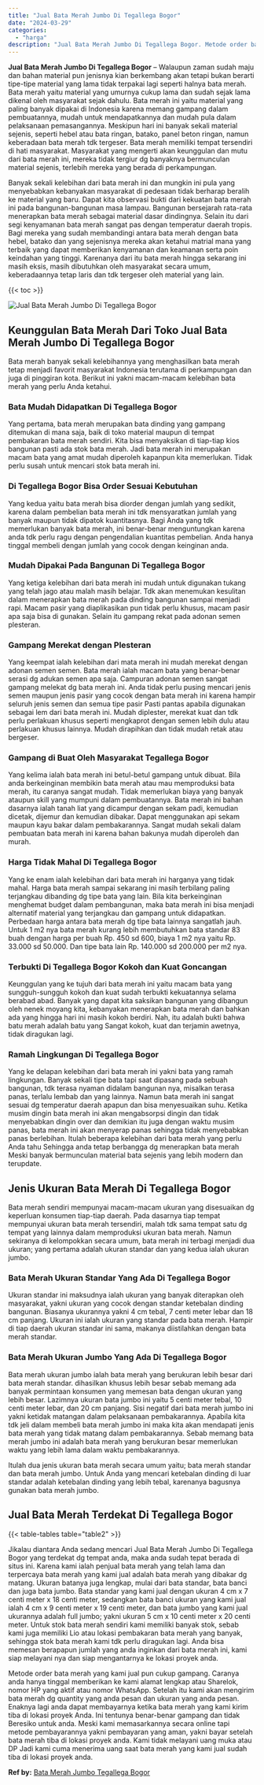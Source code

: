```yaml
---
title: "Jual Bata Merah Jumbo Di Tegallega Bogor"
date: "2024-03-29"
categories: 
  - "harga"
description: "Jual Bata Merah Jumbo Di Tegallega Bogor. Metode order bata merah yang kami jual pun cukup gampang. Caranya anda hanya tinggal memberikan ke kami alamat leng..."
---
```


**Jual Bata Merah Jumbo Di Tegallega Bogor** – Walaupun zaman sudah maju dan bahan material pun jenisnya kian berkembang akan tetapi bukan berarti tipe-tipe material yang lama tidak terpakai lagi seperti halnya bata merah. Bata merah yaitu material yang umurnya cukup lama dan sudah sejak lama dikenal oleh masyarakat sejak dahulu. Bata merah ini yaitu material yang paling banyak dipakai di Indonesia karena memang gampang dalam pembuatannya, mudah untuk mendapatkannya dan mudah pula dalam pelaksanaan pemasangannya. Meskipun hari ini banyak sekali material sejenis, seperti hebel atau bata ringan, batako, panel beton ringan, namun keberadaan bata merah tdk tergeser. Bata merah memiliki tempat tersendiri di hati masyarakat. Masyarakat yang mengerti akan keunggulan dan mutu dari bata merah ini, mereka tidak tergiur dg banyaknya bermunculan material sejenis, terlebih mereka yang berada di perkampungan.

Banyak sekali kelebihan dari bata merah ini dan mungkin ini pula yang menyebabkan kebanyakan masyarakat di pedesaan tidak berharap beralih ke material yang baru. Dapat kita observasi bukti dari kekuatan bata merah ini pada bangunan-bangunan masa lampau. Bangunan bersejarah rata-rata menerapkan bata merah sebagai material dasar dindingnya. Selain itu dari segi kenyamanan bata merah sangat pas dengan temperatur daerah tropis. Bagi mereka yang sudah membandingi antara bata merah dengan bata hebel, batako dan yang sejenisnya mereka akan ketahui matrial mana yang terbaik yang dapat memberikan kenyamanan dan keamanan serta poin keindahan yang tinggi. Karenanya dari itu bata merah hingga sekarang ini masih eksis, masih dibutuhkan oleh masyarakat secara umum, keberadaannya tetap laris dan tdk tergeser oleh material yang lain.

{{< toc >}}

![Jual Bata Merah Jumbo Di Tegallega Bogor](/images/jual-bata-merah-32.png)

## Keunggulan Bata Merah Dari Toko Jual Bata Merah Jumbo Di Tegallega Bogor

Bata merah banyak sekali kelebihannya yang menghasilkan bata merah tetap menjadi favorit masyarakat Indonesia terutama di perkampungan dan juga di pinggiran kota. Berikut ini yakni macam-macam kelebihan bata merah yang perlu Anda ketahui.

### Bata Mudah Didapatkan Di Tegallega Bogor

Yang pertama, bata merah merupakan bata dinding yang gampang ditemukan di mana saja, baik di toko material maupun di tempat pembakaran bata merah sendiri. Kita bisa menyaksikan di tiap-tiap kios bangunan pasti ada stok bata merah. Jadi bata merah ini merupakan macam bata yang amat mudah diperoleh kapanpun kita memerlukan. Tidak perlu susah untuk mencari stok bata merah ini.

### Di Tegallega Bogor Bisa Order Sesuai Kebutuhan

Yang kedua yaitu bata merah bisa diorder dengan jumlah yang sedikit, karena dalam pembelian bata merah ini tdk mensyaratkan jumlah yang banyak maupun tidak dipatok kuantitasnya. Bagi Anda yang tdk memerlukan banyak bata merah, ini benar-benar menguntungkan karena anda tdk perlu ragu dengan pengendalian kuantitas pembelian. Anda hanya tinggal membeli dengan jumlah yang cocok dengan keinginan anda.

### Mudah Dipakai Pada Bangunan Di Tegallega Bogor

Yang ketiga kelebihan dari bata merah ini mudah untuk digunakan tukang yang telah jago atau malah masih belajar. Tdk akan menemukan kesulitan dalam menerapkan bata merah pada dinding bangunan sampai menjadi rapi. Macam pasir yang diaplikasikan pun tidak perlu khusus, macam pasir apa saja bisa di gunakan. Selain itu gampang rekat pada adonan semen plesteran.

### Gampang Merekat dengan Plesteran

Yang keempat ialah kelebihan dari mata merah ini mudah merekat dengan adonan semen semen. Bata merah ialah macam bata yang benar-benar serasi dg adukan semen apa saja. Campuran adonan semen sangat gampang melekat dg bata merah ini. Anda tidak perlu pusing mencari jenis semen maupun jenis pasir yang cocok dengan bata merah ini karena hampir seluruh jenis semen dan semua tipe pasir Pasti pantas apabila digunakan sebagai lem dari bata merah ini. Mudah diplester, merekat kuat dan tdk perlu perlakuan khusus seperti mengkaprot dengan semen lebih dulu atau perlakuan khusus lainnya. Mudah dirapihkan dan tidak mudah retak atau bergeser.

### Gampang di Buat Oleh Masyarakat Tegallega Bogor

Yang kelima ialah bata merah ini betul-betul gampang untuk dibuat. Bila anda berkeinginan membikin bata merah atau mau memproduksi bata merah, itu caranya sangat mudah. Tidak memerlukan biaya yang banyak ataupun skill yang mumpuni dalam pembuatannya. Bata merah ini bahan dasarnya ialah tanah liat yang dicampur dengan sekam padi, kemudian dicetak, dijemur dan kemudian dibakar. Dapat menggunakan api sekam maupun kayu bakar dalam pembakarannya. Sangat mudah sekali dalam pembuatan bata merah ini karena bahan bakunya mudah diperoleh dan murah.

### Harga Tidak Mahal Di Tegallega Bogor

Yang ke enam ialah kelebihan dari bata merah ini harganya yang tidak mahal. Harga bata merah sampai sekarang ini masih terbilang paling terjangkau dibanding dg tipe bata yang lain. Bila kita berkeinginan menghemat budget dalam pembangunan, maka bata merah ini bisa menjadi alternatif material yang terjangkau dan gampang untuk didapatkan. Perbedaan harga antara bata merah dg tipe bata lainnya sangatlah jauh. Untuk 1 m2 nya bata merah kurang lebih membutuhkan bata standar 83 buah dengan harga per buah Rp. 450 sd 600, biaya 1 m2 nya yaitu Rp. 33.000 sd 50.000. Dan tipe bata lain Rp. 140.000 sd 200.000 per m2 nya.

### Terbukti Di Tegallega Bogor Kokoh dan Kuat Goncangan

Keunggulan yang ke tujuh dari bata merah ini yaitu macam bata yang sungguh-sungguh kokoh dan kuat sudah terbukti kekuatannya selama berabad abad. Banyak yang dapat kita saksikan bangunan yang dibangun oleh nenek moyang kita, kebanyakan menerapkan bata merah dan bahkan ada yang hingga hari ini masih kokoh berdiri. Nah, itu adalah bukti bahwa batu merah adalah batu yang Sangat kokoh, kuat dan terjamin awetnya, tidak diragukan lagi.

### Ramah Lingkungan Di Tegallega Bogor

Yang ke delapan kelebihan dari bata merah ini yakni bata yang ramah lingkungan. Banyak sekali tipe bata tapi saat dipasang pada sebuah bangunan, tdk terasa nyaman didalam bangunan nya, misalkan terasa panas, terlalu lembab dan yang lainnya. Namun bata merah ini sangat sesuai dg temperatur daerah apapun dan bisa menyesuaikan suhu. Ketika musim dingin bata merah ini akan mengabsorpsi dingin dan tidak menyebabkan dingin over dan demikian itu juga dengan waktu musim panas, bata merah ini akan menyerap panas sehingga tidak menyebabkan panas berlebihan. Itulah beberapa kelebihan dari bata merah yang perlu Anda tahu Sehingga anda tetap berbangga dg menerapkan bata merah Meski banyak bermunculan material bata sejenis yang lebih modern dan terupdate.

## Jenis Ukuran Bata Merah Di Tegallega Bogor

Bata merah sendiri mempunyai macam-macam ukuran yang disesuaikan dg keperluan konsumen tiap-tiap daerah. Pada dasarnya tiap tempat mempunyai ukuran bata merah tersendiri, malah tdk sama tempat satu dg tempat yang lainnya dalam memproduksi ukuran bata merah. Namun sekiranya di kelompokkan secara umum, bata merah ini terbagi menjadi dua ukuran; yang pertama adalah ukuran standar dan yang kedua ialah ukuran jumbo.

### Bata Merah Ukuran Standar Yang Ada Di Tegallega Bogor

Ukuran standar ini maksudnya ialah ukuran yang banyak diterapkan oleh masyarakat, yakni ukuran yang cocok dengan standar ketebalan dinding bangunan. Biasanya ukurannya yakni 4 cm tebal, 7 centi meter lebar dan 18 cm panjang. Ukuran ini ialah ukuran yang standar pada bata merah. Hampir di tiap daerah ukuran standar ini sama, makanya diistilahkan dengan bata merah standar.

### Bata Merah Ukuran Jumbo Yang Ada Di Tegallega Bogor

Bata merah ukuran jumbo ialah bata merah yang berukuran lebih besar dari bata merah standar. dihasilkan khusus lebih besar sebab memang ada banyak permintaan konsumen yang memesan bata dengan ukuran yang lebih besar. Lazimnya ukuran bata jumbo ini yaitu 5 centi meter tebal, 10 centi meter lebar, dan 20 cm panjang. Sisi negatif dari bata merah jumbo ini yakni ketidak matangan dalam pelaksanaan pembakarannya. Apabila kita tdk jeli dalam membeli bata merah jumbo ini maka kita akan mendapati jenis bata merah yang tidak matang dalam pembakarannya. Sebab memang bata merah jumbo ini adalah bata merah yang berukuran besar memerlukan waktu yang lebih lama dalam waktu pembakarannya.

Itulah dua jenis ukuran bata merah secara umum yaitu; bata merah standar dan bata merah jumbo. Untuk Anda yang mencari ketebalan dinding di luar standar adalah ketebalan dinding yang lebih tebal, karenanya bagusnya gunakan bata merah jumbo.

## Jual Bata Merah Terdekat Di Tegallega Bogor

{{< table-tables table="table2" >}}

Jikalau diantara Anda sedang mencari Jual Bata Merah Jumbo Di Tegallega Bogor yang terdekat dg tempat anda, maka anda sudah tepat berada di situs ini. Karena kami ialah penjual bata merah yang telah lama dan terpercaya bata merah yang kami jual adalah bata merah yang dibakar dg matang. Ukuran batanya juga lengkap, mulai dari bata standar, bata banci dan juga bata jumbo. Bata standar yang kami jual dengan ukuran 4 cm x 7 centi meter x 18 centi meter, sedangkan bata banci ukuran yang kami jual ialah 4 cm x 9 centi meter x 19 centi meter, dan bata jumbo yang kami jual ukurannya adalah full jumbo; yakni ukuran 5 cm x 10 centi meter x 20 centi meter. Untuk stok bata merah sendiri kami memiliki banyak stok, sebab kami juga memiliki Lio atau lokasi pembakaran bata merah yang banyak, sehingga stok bata merah kami tdk perlu diragukan lagi. Anda bisa memesan berapapun jumlah yang anda inginkan dari bata merah ini, kami siap melayani nya dan siap mengantarnya ke lokasi proyek anda.

Metode order bata merah yang kami jual pun cukup gampang. Caranya anda hanya tinggal memberikan ke kami alamat lengkap atau Sharelok, nomor HP yang aktif atau nomor WhatsApp. Setelah itu kami akan mengirim bata merah dg quantity yang anda pesan dan ukuran yang anda pesan. Enaknya lagi anda dapat membayarnya ketika bata merah yang kami kirim tiba di lokasi proyek Anda. Ini tentunya benar-benar gampang dan tidak Beresiko untuk anda. Meski kami memasarkannya secara online tapi metode pembayarannya yakni pembayaran yang aman, yakni bayar setelah bata merah tiba di lokasi proyek anda. Kami tidak melayani uang muka atau DP Jadi kami cuma menerima uang saat bata merah yang kami jual sudah tiba di lokasi proyek anda.

**Ref by:** [Bata Merah Jumbo Tegallega Bogor](https://id.wikipedia.org/wiki/Bata)
